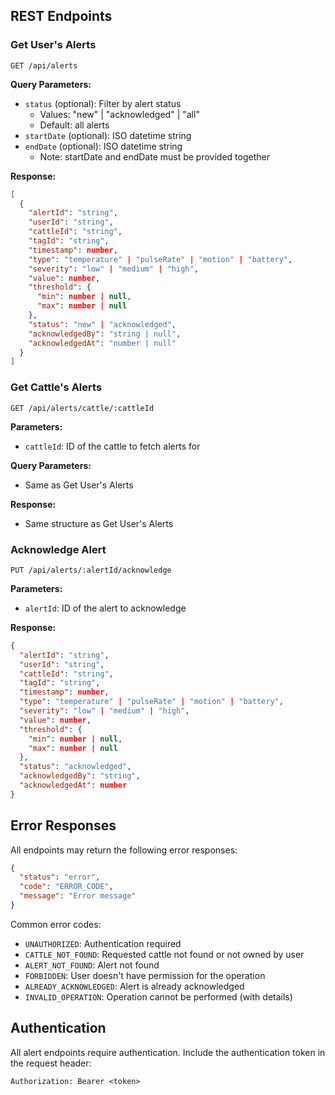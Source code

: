 
## REST Endpoints

### Get User's Alerts

```
GET /api/alerts
```

**Query Parameters:**
- `status` (optional): Filter by alert status
    - Values: "new" | "acknowledged" | "all"
    - Default: all alerts
- `startDate` (optional): ISO datetime string
- `endDate` (optional): ISO datetime string
    - Note: startDate and endDate must be provided together

**Response:**
```json
[
  {
    "alertId": "string",
    "userId": "string",
    "cattleId": "string",
    "tagId": "string",
    "timestamp": number,
    "type": "temperature" | "pulseRate" | "motion" | "battery",
    "severity": "low" | "medium" | "high",
    "value": number,
    "threshold": {
      "min": number | null,
      "max": number | null
    },
    "status": "new" | "acknowledged",
    "acknowledgedBy": "string | null",
    "acknowledgedAt": "number | null"
  }
]
```

### Get Cattle's Alerts

```
GET /api/alerts/cattle/:cattleId
```

**Parameters:**
- `cattleId`: ID of the cattle to fetch alerts for

**Query Parameters:**
- Same as Get User's Alerts

**Response:**
- Same structure as Get User's Alerts

### Acknowledge Alert

```
PUT /api/alerts/:alertId/acknowledge
```

**Parameters:**
- `alertId`: ID of the alert to acknowledge

**Response:**
```json
{
  "alertId": "string",
  "userId": "string",
  "cattleId": "string",
  "tagId": "string",
  "timestamp": number,
  "type": "temperature" | "pulseRate" | "motion" | "battery",
  "severity": "low" | "medium" | "high",
  "value": number,
  "threshold": {
    "min": number | null,
    "max": number | null
  },
  "status": "acknowledged",
  "acknowledgedBy": "string",
  "acknowledgedAt": number
}
```

## Error Responses

All endpoints may return the following error responses:

```json
{
  "status": "error",
  "code": "ERROR_CODE",
  "message": "Error message"
}
```

Common error codes:
- `UNAUTHORIZED`: Authentication required
- `CATTLE_NOT_FOUND`: Requested cattle not found or not owned by user
- `ALERT_NOT_FOUND`: Alert not found
- `FORBIDDEN`: User doesn't have permission for the operation
- `ALREADY_ACKNOWLEDGED`: Alert is already acknowledged
- `INVALID_OPERATION`: Operation cannot be performed (with details)

## Authentication

All alert endpoints require authentication. Include the authentication token in the request header:

```
Authorization: Bearer <token>
```